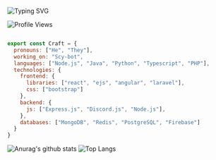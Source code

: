 ![Typing SVG](https://readme-typing-svg.herokuapp.com/?lines=Hello+World!) <br/>

![Profile Views](https://komarev.com/ghpvc/?username=Craftzman7)


```js

export const Craft = {
  pronouns: ["He", "They"],
  working_on: "Scy-bot",
  languages: ["Node.js", "Java", "Python", "Typescript", "PHP"],
  technologies: {
    frontend: {
      libraries: ["react", "ejs", "angular", "laravel"],
      css: ["bootstrap"]
    },
    backend: {
      js: ["Express.js", "Discord.js", "Node.js"],
    },
    databases: ["MongoDB", "Redis", "PostgreSQL", "Firebase"]
  }
}
```




![Anurag's github stats](https://github-readme-stats.vercel.app/api?username=Craftzman7&count_private=true) ![Top Langs](https://github-readme-stats.vercel.app/api/top-langs/?username=Craftzman7)





